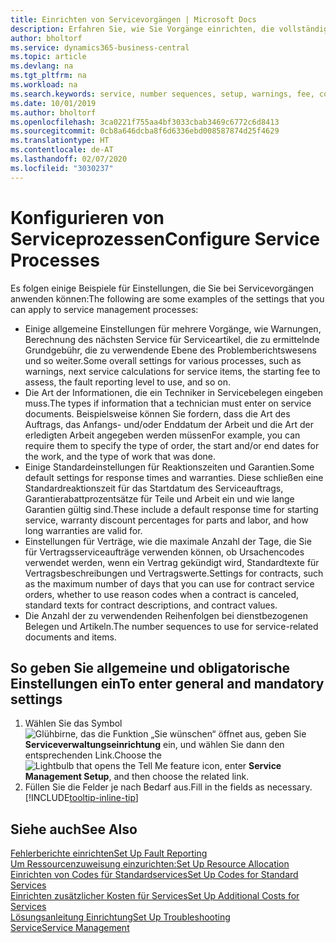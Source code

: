 ```yaml
---
title: Einrichten von Servicevorgängen | Microsoft Docs
description: Erfahren Sie, wie Sie Vorgänge einrichten, die vollständige Zufriedenheit Ihrer Debitoren mit Ihrem Debitorendienst sicherzustellen.
author: bholtorf
ms.service: dynamics365-business-central
ms.topic: article
ms.devlang: na
ms.tgt_pltfrm: na
ms.workload: na
ms.search.keywords: service, number sequences, setup, warnings, fee, contracts, warranties
ms.date: 10/01/2019
ms.author: bholtorf
ms.openlocfilehash: 3ca0221f755aa4bf3033cbab3469c6772c6d8413
ms.sourcegitcommit: 0cb8a646dcba8f6d6336ebd008587874d25f4629
ms.translationtype: HT
ms.contentlocale: de-AT
ms.lasthandoff: 02/07/2020
ms.locfileid: "3030237"
---
```

# <a name="configure-service-processes"></a><span data-ttu-id="5bb94-103">Konfigurieren von Serviceprozessen</span><span class="sxs-lookup"><span data-stu-id="5bb94-103">Configure Service Processes</span></span>
<span data-ttu-id="5bb94-104">Es folgen einige Beispiele für Einstellungen, die Sie bei Servicevorgängen anwenden können:</span><span class="sxs-lookup"><span data-stu-id="5bb94-104">The following are some examples of the settings that you can apply to service management processes:</span></span>  
  
* <span data-ttu-id="5bb94-105">Einige allgemeine Einstellungen für mehrere Vorgänge, wie Warnungen, Berechnung des nächsten Service für Serviceartikel, die zu ermittelnde Grundgebühr, die zu verwendende Ebene des Problemberichtswesens und so weiter.</span><span class="sxs-lookup"><span data-stu-id="5bb94-105">Some overall settings for various processes, such as warnings, next service calculations for service items, the starting fee to assess, the fault reporting level to use, and so on.</span></span>  
* <span data-ttu-id="5bb94-106">Die Art der Informationen, die ein Techniker in Servicebelegen eingeben muss.</span><span class="sxs-lookup"><span data-stu-id="5bb94-106">The types if information that a technician must enter on service documents.</span></span> <span data-ttu-id="5bb94-107">Beispielsweise können Sie fordern, dass die Art des Auftrags, das Anfangs- und/oder Enddatum der Arbeit und die Art der erledigten Arbeit angegeben werden müssen</span><span class="sxs-lookup"><span data-stu-id="5bb94-107">For example, you can require them to specify the type of order, the start and/or end dates for the work, and the type of work that was done.</span></span>  
* <span data-ttu-id="5bb94-108">Einige Standardeinstellungen für Reaktionszeiten und Garantien.</span><span class="sxs-lookup"><span data-stu-id="5bb94-108">Some default settings for response times and warranties.</span></span> <span data-ttu-id="5bb94-109">Diese schließen eine Standardreaktionszeit für das Startdatum des Serviceauftrags, Garantierabattprozentsätze für Teile und Arbeit ein und wie lange Garantien gültig sind.</span><span class="sxs-lookup"><span data-stu-id="5bb94-109">These include a default response time for starting service, warranty discount percentages for parts and labor, and how long warranties are valid for.</span></span>  
* <span data-ttu-id="5bb94-110">Einstellungen für Verträge, wie die maximale Anzahl der Tage, die Sie für Vertragsserviceaufträge verwenden können, ob Ursachencodes verwendet werden, wenn ein Vertrag gekündigt wird, Standardtexte für Vertragsbeschreibungen und Vertragswerte.</span><span class="sxs-lookup"><span data-stu-id="5bb94-110">Settings for contracts, such as the maximum number of days that you can use for contract service orders, whether to use reason codes when a contract is canceled, standard texts for contract descriptions, and contract values.</span></span>  
* <span data-ttu-id="5bb94-111">Die Anzahl der zu verwendenden Reihenfolgen bei dienstbezogenen Belegen und Artikeln.</span><span class="sxs-lookup"><span data-stu-id="5bb94-111">The number sequences to use for service-related documents and items.</span></span>  

## <a name="to-enter-general-and-mandatory-settings"></a><span data-ttu-id="5bb94-112">So geben Sie allgemeine und obligatorische Einstellungen ein</span><span class="sxs-lookup"><span data-stu-id="5bb94-112">To enter general and mandatory settings</span></span>
1. <span data-ttu-id="5bb94-113">Wählen Sie das Symbol ![Glühbirne, das die Funktion „Sie wünschen“ öffnet](media/ui-search/search_small.png "Tell Me-Funktion") aus, geben Sie **Serviceverwaltungseinrichtung** ein, und wählen Sie dann den entsprechenden Link.</span><span class="sxs-lookup"><span data-stu-id="5bb94-113">Choose the ![Lightbulb that opens the Tell Me feature](media/ui-search/search_small.png "Tell me what you want to do") icon, enter **Service Management Setup**, and then choose the related link.</span></span>
2. <span data-ttu-id="5bb94-114">Füllen Sie die Felder je nach Bedarf aus.</span><span class="sxs-lookup"><span data-stu-id="5bb94-114">Fill in the fields as necessary.</span></span> [!INCLUDE[tooltip-inline-tip](includes/tooltip-inline-tip_md.md)]  

## <a name="see-also"></a><span data-ttu-id="5bb94-115">Siehe auch</span><span class="sxs-lookup"><span data-stu-id="5bb94-115">See Also</span></span>  
[<span data-ttu-id="5bb94-116">Fehlerberichte einrichten</span><span class="sxs-lookup"><span data-stu-id="5bb94-116">Set Up Fault Reporting</span></span>](service-how-setup-fault-reporting.md)  
[<span data-ttu-id="5bb94-117">Um Ressourcenzuweisung einzurichten:</span><span class="sxs-lookup"><span data-stu-id="5bb94-117">Set Up Resource Allocation</span></span>](service-how-setup-resource-allocation.md)  
[<span data-ttu-id="5bb94-118">Einrichten von Codes für Standardservices</span><span class="sxs-lookup"><span data-stu-id="5bb94-118">Set Up Codes for Standard Services</span></span>](service-how-setup-service-coding.md)  
[<span data-ttu-id="5bb94-119">Einrichten zusätzlicher Kosten für Services</span><span class="sxs-lookup"><span data-stu-id="5bb94-119">Set Up Additional Costs for Services</span></span>](service-how-setup-service-costs-pricing.md)  
[<span data-ttu-id="5bb94-120">Lösungsanleitung Einrichtung</span><span class="sxs-lookup"><span data-stu-id="5bb94-120">Set Up Troubleshooting</span></span>](service-how-setup-troubleshooting.md)  
[<span data-ttu-id="5bb94-121">Service</span><span class="sxs-lookup"><span data-stu-id="5bb94-121">Service Management</span></span>](service-service.md)  

